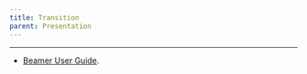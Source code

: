 ```yaml
---
title: Transition
parent: Presentation
---
```


---

* [Beamer User Guide](https://mirrors.ircam.fr/pub/CTAN/macros/latex/contrib/beamer/doc/beameruserguide.pdf).